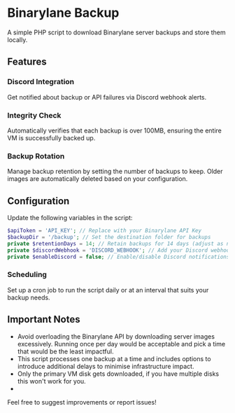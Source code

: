 # Binarylane Backup  
A simple PHP script to download Binarylane server backups and store them locally.  

## Features  

### Discord Integration  
Get notified about backup or API failures via Discord webhook alerts.  

### Integrity Check  
Automatically verifies that each backup is over 100MB, ensuring the entire VM is successfully backed up.  

### Backup Rotation  
Manage backup retention by setting the number of backups to keep. Older images are automatically deleted based on your configuration.  

## Configuration  

Update the following variables in the script:  

```php
$apiToken = 'API_KEY'; // Replace with your Binarylane API Key  
$backupDir = '/backup'; // Set the destination folder for backups  
private $retentionDays = 14; // Retain backups for 14 days (adjust as needed)  
private $discordWebhook = 'DISCORD_WEBHOOK'; // Add your Discord webhook URL  
private $enableDiscord = false; // Enable/disable Discord notifications  
```

### Scheduling
Set up a cron job to run the script daily or at an interval that suits your backup needs.

## Important Notes

- Avoid overloading the Binarylane API by downloading server images excessively. Running once per day would be acceptable and pick a time that would be the least impactful.
- This script processes one backup at a time and includes options to introduce additional delays to minimise infrastructure impact.
- Only the primary VM disk gets downloaded, if you have multiple disks this won't work for you.
- 
Feel free to suggest improvements or report issues!
